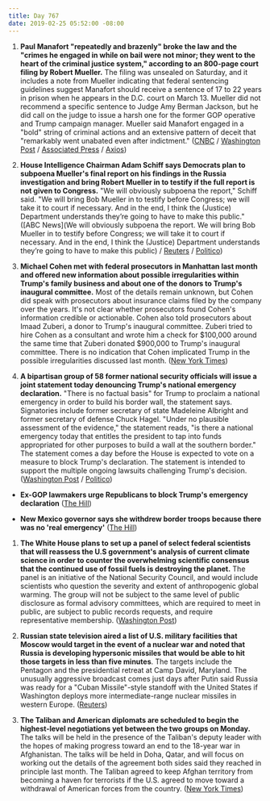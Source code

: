 ```yaml
---
title: Day 767
date: 2019-02-25 05:52:00 -08:00
---
```


1. **Paul Manafort "repeatedly and brazenly" broke the law and the "crimes he engaged in while on bail were not minor; they went to the heart of the criminal justice system," according to an 800-page court filing by Robert Mueller.** The filing was unsealed on Saturday, and it includes a note from Mueller indicating that federal sentencing guidelines suggest Manafort should receive a sentence of 17 to 22 years in prison when he appears in the D.C. court on March 13. Mueller did not recommend a specific sentence to Judge Amy Berman Jackson, but he did call on the judge to issue a harsh one for the former GOP operative and Trump campaign manager. Mueller said Manafort engaged in a "bold" string of criminal actions and an extensive pattern of deceit that "remarkably went unabated even after indictment." ([CNBC](https://www.cnbc.com/2019/02/23/robert-mueller-drops-800-page-sentencing-memo-on-paul-manafort.html) / [Washington Post](http://www.washingtonpost.com/local/legal-issues/paul-manafort-a-hardened-and-bold-criminal-mueller-prosecutors-tell-judge/2019/02/23/690bd33c-3542-11e9-af5b-b51b7ff322e9_story.html) / [Associated Press](https://www.apnews.com/284652f3b06d478bb16b90d1f957e29c) / [Axios](https://www.axios.com/paul-manafort-mueller-sentencing-memo-582eacb7-dad4-4aa6-9b48-6557e0ee206a.html))

2. **House Intelligence Chairman Adam Schiff says Democrats plan to subpoena Mueller's final report on his findings in the Russia investigation and bring Robert Mueller in to testify if the full report is not given to Congress.** "We will obviously subpoena the report," Schiff said. "We will bring Bob Mueller in to testify before Congress; we will take it to court if necessary. And in the end, I think the (Justice) Department understands they’re going to have to make this public." ([ABC News](We will obviously subpoena the report. We will bring Bob Mueller in to testify before Congress; we will take it to court if necessary. And in the end, I think the (Justice) Department understands they’re going to have to make this public) / [Reuters](https://www.reuters.com/article/us-usa-trump-russia-idUSKCN1QD0V6) / [Politico](https://www.politico.com/story/2019/02/24/adam-schiff-mueller-report-1182516))

3. **Michael Cohen met with federal prosecutors in Manhattan last month and offered new information about possible irregularities within Trump's family business and about one of the donors to Trump's inaugural committee.** Most of the details remain unknown, but Cohen did speak with prosecutors about insurance claims filed by the company over the years. It's not clear whether prosecutors found Cohen's information credible or actionable. Cohen also told prosecutors about Imaad Zuberi, a donor to Trump's inaugural committee. Zuberi tried to hire Cohen as a consultant and wrote him a check for $100,000 around the same time that Zuberi donated $900,000 to Trump's inaugural committee. There is no indication that Cohen implicated Trump in the possible irregularities discussed last month. ([New York Times](https://www.nytimes.com/2019/02/22/us/politics/michael-cohen-prosecutors-trump-organization.html))

4. **A bipartisan group of 58 former national security officials will issue a joint statement today denouncing Trump's national emergency declaration.** "There is no factual basis" for Trump to proclaim a national emergency in order to build his border wall, the statement says. Signatories include former secretary of state Madeleine Albright and former secretary of defense Chuck Hagel. "Under no plausible assessment of the evidence," the statement reads, "is there a national emergency today that entitles the president to tap into funds appropriated for other purposes to build a wall at the southern border." The statement comes a day before the House is expected to vote on a measure to block Trump's declaration. The statement is intended to support the multiple ongoing lawsuits challenging Trump's decision. ([Washington Post](http://www.washingtonpost.com/world/national-security/former-senior-national-security-officials-to-issue-declaration-on-national-emergency/2019/02/24/3e4908c6-3859-11e9-a2cd-307b06d0257b_story.html) / [Politico](https://www.politico.com/story/2019/02/24/national-security-trump-emergency-declaration-1182732))

* **Ex-GOP lawmakers urge Republicans to block Trump's emergency declaration** ([The Hill](https://thehill.com/homenews/house/431374-ex-gop-lawmakers-pen-letter-urging-current-republicans-to-block-trumps))

* **New Mexico governor says she withdrew border troops because there was no 'real emergency'** ([The Hill](https://thehill.com/latino/431352-new-mexico-governor-says-she-withdrew-border-troops-because-there-was-no-real))

1. **The White House plans to set up a panel of select federal scientists that will reassess the U.S government's analysis of current climate science in order to counter the overwhelming scientific consensus that the continued use of fossil fuels is destroying the planet.** The panel is an initiative of the National Security Council, and would include scientists who question the severity and extent of anthropogenic global warming. The group will not be subject to the same level of public disclosure as formal advisory committees, which are required to meet in public, are subject to public records requests, and require representative membership. ([Washington Post](http://www.washingtonpost.com/national/health-science/white-house-to-select-federal-scientists-to-reassess-government-climate-findings-sources-say/2019/02/24/49cd0a84-37dd-11e9-af5b-b51b7ff322e9_story.html))

2. **Russian state television aired a list of U.S. military facilities that Moscow would target in the event of a nuclear war and noted that Russia is developing hypersonic missiles that would be able to hit those targets in less than five minutes**. The targets include the Pentagon and the presidential retreat at Camp David, Maryland. The unusually aggressive broadcast comes just days after Putin said Russia was ready for a "Cuban Missile"-style standoff with the United States if Washington deploys more intermediate-range nuclear missiles in western Europe. ([Reuters](https://www.reuters.com/article/us-usa-nuclear-russia-idUSKCN1QE1DM))

3. **The Taliban and American diplomats are scheduled to begin the highest-level negotiations yet between the two groups on Monday.** The talks will be held in the presence of the Taliban's deputy leader with the hopes of making progress toward an end to the 18-year war in Afghanistan. The talks will be held in Doha, Qatar, and will focus on working out the details of the agreement both sides said they reached in principle last month. The Taliban agreed to keep Afghan territory from becoming a haven for terrorists if the U.S. agreed to move toward a withdrawal of American forces from the country. ([New York Times](https://www.nytimes.com/2019/02/25/world/asia/us-taliban-talks-afghanistan-qatar-baradar.html))